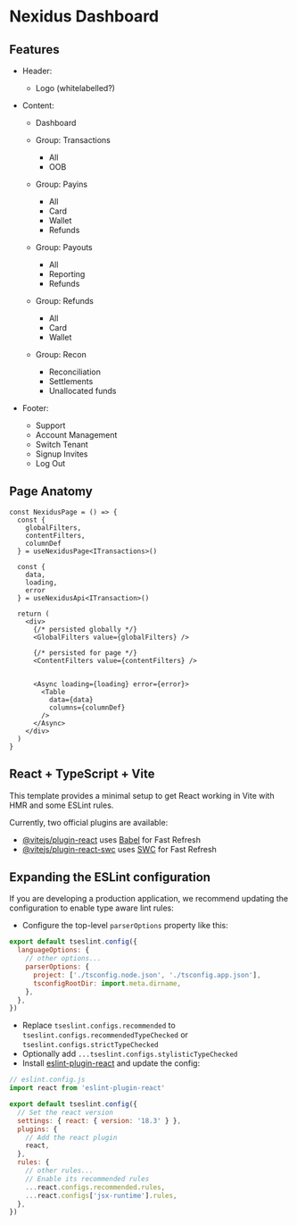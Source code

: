 # Nexidus Dashboard

## Features

- Header:
  - Logo (whitelabelled?)

- Content:
  - Dashboard

  - Group: Transactions
    - All
    - OOB
  - Group: Payins
    - All
    - Card
    - Wallet
    - Refunds
  - Group: Payouts
    - All
    - Reporting
    - Refunds
  - Group: Refunds
    - All
    - Card
    - Wallet
  - Group: Recon
    - Reconciliation
    - Settlements
    - Unallocated funds

- Footer:
  - Support
  - Account Management
  - Switch Tenant
  - Signup Invites
  - Log Out


## Page Anatomy

```tsx
const NexidusPage = () => {
  const {
    globalFilters,
    contentFilters,
    columnDef
  } = useNexidusPage<ITransactions>()

  const {
    data,
    loading,
    error
  } = useNexidusApi<ITransaction>()
  
  return (
    <div>
      {/* persisted globally */}
      <GlobalFilters value={globalFilters} />
      
      {/* persisted for page */}
      <ContentFilters value={contentFilters} />


      <Async loading={loading} error={error}>
        <Table 
          data={data} 
          columns={columnDef} 
        />
      </Async>
    </div>
  )
}
```

## React + TypeScript + Vite

This template provides a minimal setup to get React working in Vite with HMR and some ESLint rules.

Currently, two official plugins are available:

- [@vitejs/plugin-react](https://github.com/vitejs/vite-plugin-react/blob/main/packages/plugin-react/README.md) uses [Babel](https://babeljs.io/) for Fast Refresh
- [@vitejs/plugin-react-swc](https://github.com/vitejs/vite-plugin-react-swc) uses [SWC](https://swc.rs/) for Fast Refresh

## Expanding the ESLint configuration

If you are developing a production application, we recommend updating the configuration to enable type aware lint rules:

- Configure the top-level `parserOptions` property like this:

```js
export default tseslint.config({
  languageOptions: {
    // other options...
    parserOptions: {
      project: ['./tsconfig.node.json', './tsconfig.app.json'],
      tsconfigRootDir: import.meta.dirname,
    },
  },
})
```

- Replace `tseslint.configs.recommended` to `tseslint.configs.recommendedTypeChecked` or `tseslint.configs.strictTypeChecked`
- Optionally add `...tseslint.configs.stylisticTypeChecked`
- Install [eslint-plugin-react](https://github.com/jsx-eslint/eslint-plugin-react) and update the config:

```js
// eslint.config.js
import react from 'eslint-plugin-react'

export default tseslint.config({
  // Set the react version
  settings: { react: { version: '18.3' } },
  plugins: {
    // Add the react plugin
    react,
  },
  rules: {
    // other rules...
    // Enable its recommended rules
    ...react.configs.recommended.rules,
    ...react.configs['jsx-runtime'].rules,
  },
})
```

